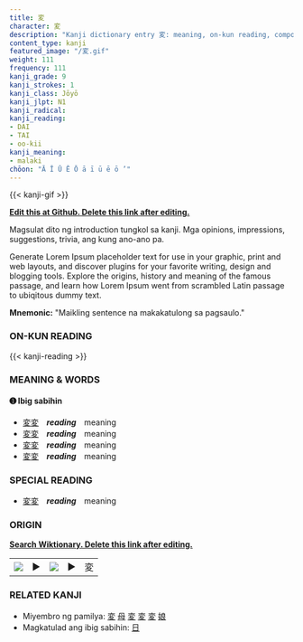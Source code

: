```yaml
---
title: 変
character: 変
description: "Kanji dictionary entry 変: meaning, on-kun reading, compounds, origin, related kanji"
content_type: kanji
featured_image: "/変.gif"
weight: 111
frequency: 111
kanji_grade: 9
kanji_strokes: 1
kanji_class: Jōyō
kanji_jlpt: N1
kanji_radical: 
kanji_reading: 
- DAI
- TAI
- oo-kii
kanji_meaning:
- malaki
chōon: "Ā Ī Ū Ē Ō ā ī ū ē ō ’"
---
```

[//]: # (Don't edit the line below. Kanji animated GIF code is automatically generated.)
{{< kanji-gif >}}

[//]: # (Edit below this line.)

**[Edit this at Github. Delete this link after editing.](https://github.com/tim0g/tim/tree/main/content/kanji/変/index.md)**

Magsulat dito ng introduction tungkol sa kanji. Mga opinions, impressions, suggestions, trivia, ang kung ano-ano pa.

Generate Lorem Ipsum placeholder text for use in your graphic, print and web layouts, and discover plugins for your favorite writing, design and blogging tools. Explore the origins, history and meaning of the famous passage, and learn how Lorem Ipsum went from scrambled Latin passage to ubiqitous dummy text.
 
**Mnemonic:** "Maikling sentence na makakatulong sa pagsaulo."

### ON-KUN READING

[//]: # (Don't edit the line below. ON-KUN READING code is automatically generated.)
{{< kanji-reading >}}

### MEANING & WORDS

#### ➊ **Ibig sabihin**
  - [変](../変)[変](../変)　***reading***　meaning
  - [変](../変)[変](../変)　***reading***　meaning
  - [変](../変)[変](../変)　***reading***　meaning
  - [変](../変)[変](../変)　***reading***　meaning

### SPECIAL READING
  - [変](../変)[変](../変)　***reading***　meaning

### ORIGIN

**[Search Wiktionary. Delete this link after editing.](https://wiktionary.org/wiki/変)**
<table class="kanji-table"><tr><td>
<img src="60px-変-bronze.svg.png">
</td><td>▶</td><td>
<img src="60px-変-oracle.svg.png">
</td><td>▶</td>
<td class="kanji-origin">変</td>
</tr></table>

### RELATED KANJI
- Miyembro ng pamilya: [変](../変) [母](../母) [変](../変) [変](../変) [変](../変) [娘](../娘)
- Magkatulad ang ibig sabihin: [日](../日)
